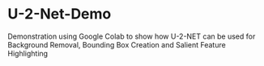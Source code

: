 # U-2-Net-Demo
Demonstration using Google Colab to show how U-2-NET can be used for Background Removal, Bounding Box Creation and Salient Feature Highlighting
